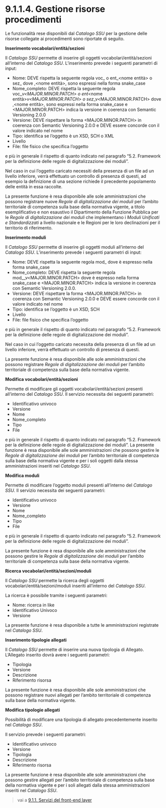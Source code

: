 # 9.1.1.4. Gestione risorse procedimenti

Le funzionalità rese disponibili dal *Catalogo SSU* per la gestione delle risorse collegate ai procedimenti sono riportate di seguito.

**Inserimento vocabolari/entità/sezioni**

Il *Catalogo SSU* permette di inserire gli oggetti vocabolari/entità/sezioni all’interno del *Catalogo SSU*.  L’inserimento prevede i seguenti parametri di input:

-	Nome: DEVE rispetta la seguente regola voc_<nome vocabolario> o ent_<nome entità> o sez_<nome sezione> dove <nome vocabolario>,<nome entità>, <nome sezione>  sono espressi nella forma snake_case
-	Nome_completo: DEVE rispetta la seguente regola voc_<nome vocabolario>_v<MAJOR.MINOR.PATCH> o ent_<nome entità>_v<MAJOR.MINOR.PATCH> o sez_<nome sezione>_v<MAJOR.MINOR.PATCH> dove <nome vocabolario>,<nome entità>, <nome sezione>  sono espressi nella forma snake_case e <MAJOR.MINOR.PATCH> indica la versione in coerenza con Semantic Versioning 2.0.0
-	Versione: DEVE rispettare la forma <MAJOR.MINOR.PATCH> in coerenza con Semantic Versioning 2.0.0 e DEVE essere concorde con il valore indicato nel nome
-	Tipo: identifica se l’oggetto è un XSD, SCH o XML
-	Livello
-	File: file fisico che specifica l’oggetto

e più in generale il rispetto di quanto indicato nel paragrafo “5.2. Framework per la definizione delle regole di digitalizzazione dei moduli”.

Nel caso in cui l’oggetto caricato necessiti della presenza di un file ad un livello inferiore, verrà effettuato un controllo di presenza di questi, ad esempio la definizione di una sezione richiede il precedente popolamento delle entità in essa raccolte.

La presente funzione è resa disponibile alle sole amministrazioni che possono registrare nuove *Regole di digitalizzazione dei moduli* per l’ambito territoriale di competenza sulla base della normativa vigente, a titolo esemplificativo e non esaustivo il Dipartimento della Funzione Pubblica per le *Regole di digitalizzazione dei moduli* che implementano i *Moduli Unificati e Standardizzati* a livello nazionale e le Regioni per le loro declinazioni per il territorio di riferimento.

**Inserimento moduli**

Il *Catalogo SSU* permette di inserire gli oggetti moduli all’interno del *Catalogo SSU*.  L’inserimento prevede i seguenti parametri di input:
-   Nome: DEVE rispetta la seguente regola mod_<nome modulo> dove <nome modulo> è espresso nella forma snake_case
-	Nome_completo: DEVE rispetta la seguente regola mod_<nome modulo>_v<MAJOR.MINOR.PATCH> dove <nome modulo> è espresso nella forma snake_case e <MAJOR.MINOR.PATCH> indica la versione in coerenza con Semantic Versioning 2.0.0.
-	Versione: DEVE rispettare la forma <MAJOR.MINOR.PATCH> in coerenza con Semantic Versioning 2.0.0 e DEVE essere concorde con il valore indicato nel nome
-	Tipo: identifica se l’oggetto è un XSD, SCH
-	Livello
-	File: file fisico che specifica l’oggetto

e più in generale il rispetto di quanto indicato nel paragrafo “5.2. Framework per la definizione delle regole di digitalizzazione dei moduli”.

Nel caso in cui l’oggetto caricato necessita della presenza di un file ad un livello inferiore, verrà effettuato un controllo di presenza di questi.

La presente funzione è resa disponibile alle sole amministrazioni che possono registrare *Regole di digitalizzazione dei moduli* per l’ambito territoriale di competenza sulla base della normativa vigente.

**Modifica vocabolari/entità/sezioni**

Permette di modificare gli oggetti vocabolari/entità/sezioni presenti all’interno del *Catalogo SSU*.  Il servizio necessita dei seguenti parametri:
-	Identificativo univoco
-	Versione
-	Nome
-	Nome_completo
-	Tipo
-	File

e più in generale il rispetto di quanto indicato nel paragrafo “5.2. Framework per la definizione delle regole di digitalizzazione dei moduli”.
La presente funzione è resa disponibile alle sole amministrazioni che possono gestire le *Regole di digitalizzazione dei moduli* per l’ambito territoriale di competenza sulla base della normativa vigente e per i soli oggetti dalla stessa amministrazioni inseriti nel *Catalogo SSU*. 

**Modifica moduli**

Permette di modificare l’oggetto moduli presenti all’interno del *Catalogo SSU*.  Il servizio necessita dei seguenti parametri:
- Identificativo univoco
-	Versione
-	Nome
-	Nome_completo
-	Tipo
-	File

e più in generale il rispetto di quanto indicato nel paragrafo “5.2. Framework per la definizione delle regole di digitalizzazione dei moduli”.

La presente funzione è resa disponibile alle sole amministrazioni che possono gestire le *Regole di digitalizzazione dei moduli* per l’ambito territoriale di competenza sulla base della normativa vigente. 

**Ricerca vocabolari/entità/sezioni/moduli**

Il *Catalogo SSU* permette la ricerca degli oggetti vocabolari/entità/sezioni/moduli inseriti all’interno del *Catalogo SSU*. 

La ricerca è possibile tramite i seguenti parametri:
-	Nome: ricerca in like
-	Identificativo Univoco
-	Versione

La presente funzione è resa disponibile a tutte le amministrazioni registrate nel *Catalogo SSU*. 

**Inserimento tipologie allegati**

Il *Catalogo SSU* permette di inserire una nuova tipologia di Allegato. L’Allegato inserito dovrà avere i seguenti parametri:
-	Tipologia
-	Versione
-	Descrizione
-	Riferimento risorsa

La presente funzione è resa disponibile alle sole amministrazioni che possono registrare nuovi allegati per l’ambito territoriale di competenza sulla base della normativa vigente.

**Modifica tipologie allegati**

Possibilità di modificare una tipologia di allegato precedentemente inserito nel *Catalogo SSU*.

Il servizio prevede i seguenti parametri:
-	Identificativo univoco
-	Versione
-	Tipologia
-	Descrizione
-	Riferimento risorsa

La presente funzione è resa disponibile alle sole amministrazioni che possono gestire allegati per l’ambito territoriale di competenza sulla base della normativa vigente e per i soli allegati dalla stessa amministrazioni inseriti nel *Catalogo SSU*.

> vai a [ 9.1.1. Servizi del front-end layer](09_01_01.md)